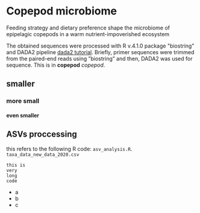 # Copepod microbiome
Feeding strategy and dietary preference shape the microbiome of epipelagic copepods in a warm nutrient-impoverished ecosystem

The obtained sequences were processed with R v.4.1.0 package "biostring” and DADA2 pipeline [dada2 tutorial](https://benjjneb.github.io/dada2/tutorial_1_8.html). Briefly, primer sequences were trimmed from the paired-end reads using ”biostring” and then, DADA2 was used for sequence.
This is in **copepod** *copepod*.

## smaller
### more small
#### even smaller

## ASVs proccessing
this refers to the following R code: `asv_analysis.R`. 
`taxa_data_new_data_2020.csv`

```
this is
very
long
code
```
* a
* b
* c
